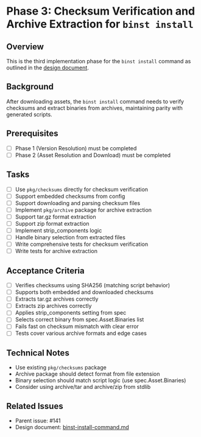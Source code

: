 # Phase 3: Checksum Verification and Archive Extraction for `binst install`

## Overview
This is the third implementation phase for the `binst install` command as outlined in the [design document](https://github.com/binary-install/binstaller/blob/main/doc/design/binst-install-command.md#phase-3-verification-and-extraction).

## Background
After downloading assets, the `binst install` command needs to verify checksums and extract binaries from archives, maintaining parity with generated scripts.

## Prerequisites
- [ ] Phase 1 (Version Resolution) must be completed
- [ ] Phase 2 (Asset Resolution and Download) must be completed

## Tasks
- [ ] Use `pkg/checksums` directly for checksum verification
- [ ] Support embedded checksums from config
- [ ] Support downloading and parsing checksum files
- [ ] Implement `pkg/archive` package for archive extraction
- [ ] Support tar.gz format extraction
- [ ] Support zip format extraction
- [ ] Implement strip_components logic
- [ ] Handle binary selection from extracted files
- [ ] Write comprehensive tests for checksum verification
- [ ] Write tests for archive extraction

## Acceptance Criteria
- [ ] Verifies checksums using SHA256 (matching script behavior)
- [ ] Supports both embedded and downloaded checksums
- [ ] Extracts tar.gz archives correctly
- [ ] Extracts zip archives correctly
- [ ] Applies strip_components setting from spec
- [ ] Selects correct binary from spec.Asset.Binaries list
- [ ] Fails fast on checksum mismatch with clear error
- [ ] Tests cover various archive formats and edge cases

## Technical Notes
- Use existing `pkg/checksums` package
- Archive package should detect format from file extension
- Binary selection should match script logic (use spec.Asset.Binaries)
- Consider using archive/tar and archive/zip from stdlib

## Related Issues
- Parent issue: #141
- Design document: [binst-install-command.md](https://github.com/binary-install/binstaller/blob/main/doc/design/binst-install-command.md)
